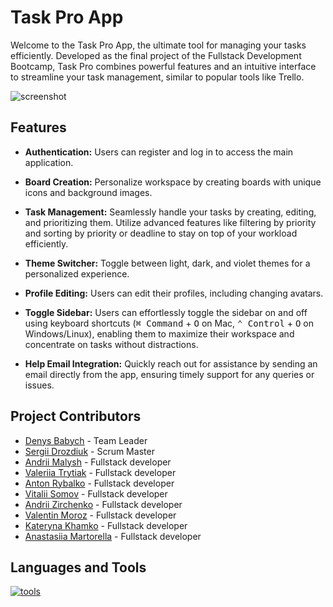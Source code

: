 # Task Pro App

Welcome to the Task Pro App, the ultimate tool for managing your tasks efficiently. Developed as the final project of the Fullstack Development Bootcamp, Task Pro combines powerful features and an intuitive interface to streamline your task management, similar to popular tools like Trello.

![screenshot](https://github.com/chertik77/TaskPro-frontend/assets/129002577/ca6e8137-ce72-4220-9575-d884359cd4ba)

## Features

- **Authentication:** Users can register and log in to access the main application.

- **Board Creation:** Personalize workspace by creating boards with unique icons and background images.

- **Task Management:** Seamlessly handle your tasks by creating, editing, and prioritizing them. Utilize advanced features like filtering by priority and sorting by priority or deadline to stay on top of your workload efficiently.

- **Theme Switcher:** Toggle between light, dark, and violet themes for a personalized experience.

- **Profile Editing:** Users can edit their profiles, including changing avatars.

- **Toggle Sidebar:** Users can effortlessly toggle the sidebar on and off using keyboard shortcuts (<kbd>⌘ Command</kbd> + <kbd>O</kbd> on Mac, <kbd>⌃ Control</kbd> + <kbd>O</kbd> on Windows/Linux), enabling them to maximize their workspace and concentrate on tasks without distractions.

- **Help Email Integration:** Quickly reach out for assistance by sending an email directly from the app, ensuring timely support for any queries or issues.

## Project Contributors

- [Denys Babych](https://github.com/chertik77) - Team Leader
- [Sergii Drozdiuk](https://github.com/Sergii-Drozdiuk) - Scrum Master
- [Andrii Malysh](https://github.com/Agmund2002) - Fullstack developer
- [Valeriia Trytiak](https://github.com/Valeriia-Trytiak) - Fullstack developer
- [Anton Rybalko](https://github.com/AntonRybalko777) - Fullstack developer
- [Vitalii Somov](https://github.com/MorskoySom) - Fullstack developer
- [Andrii Zirchenko](https://github.com/Andrey9019) - Fullstack developer
- [Valentin Moroz](https://github.com/Valentun2) - Fullstack developer
- [Kateryna Khamko](https://github.com/Katya982) - Fullstack developer
- [Anastasiia Martorella](https://github.com/Cajamarquina) - Fullstack developer

## Languages and Tools

<a href="#"><img src="https://skillicons.dev/icons?i=ts,react,redux,tailwind,gcp,githubactions,vercel,vite,vscode,figma" alt="tools"></a>
